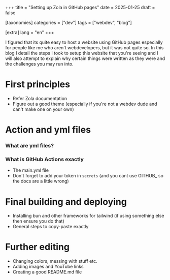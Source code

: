 +++
title = "Setting up Zola in GitHub pages"
date = 2025-01-25
draft = false

[taxonomies]
categories = ["dev"]
tags = ["webdev", "blog"]

[extra]
lang = "en"
+++

I figured that its quite easy to host a website using GitHub pages especially for people like me who aren't webdevelopers, but it was not quite so. In this blog I detail the steps I took to setup this website that you're seeing and I will also attempt to explain why certain things were written as they were and the challenges you may run into.

# First principles

- Refer Zola documentation
- Figure out a good theme (especially if you're not a webdev dude and can't make one on your own)

# Action and yml files

### What are yml files?

### What is GitHub Actions exactly

- The main.yml file
- Don't forget to add your token in `secrets` (and you cant use GITHUB_ so the docs are a little wrong)

# Final building and deploying

- Installing bun and other frameworks for tailwind (if using something else then ensure you do that)
- General steps to copy-paste exactly

# Further editing

- Changing colors, messing with stuff etc.
- Adding images and YouTube links 
- Creating a good README.md file